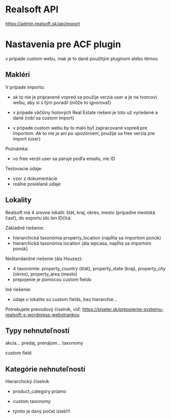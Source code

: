# Realsoft API

https://admin.realsoft.sk/api/export


# Nastavenia pre ACF plugin 

v prípade custom webu, inak je to dané použitým pluginom alebo témou

## Makléri

V prípade importu: 

- ak to nie je pripravené vopred sa použije verzia user a je na tvorcovi webu, aby si s tým poradil (môže to ignorovať)

- v prípade väčšiny hotových Real Estate riešení je toto už vyriešené a dané (robí sa custom import)

- v prípade custom webu by to malo byť zapracované vopred pre importom. Ak to nie je ani po upozornení, použije sa free verzia pre import (user)

Poznámka:
- vo free verzii user sa páruje podľa emailu, nie ID

Testovacie údaje:
- vzor z dokumentácie
- reálne posielané údaje



## Lokality

Realsoft má 4 úrovne lokalít: štát, kraj, okres, mesto (prípadne mestská časť), do exportu idú len IDčka. 

Základné riešenie:

- hierarchická taxonómia property_location  (napĺňa sa importom ponúk)
- hierarchická taxonómia location  (ála wpcasa, napĺňa sa importom ponúk)  

Neštandardné riešenie (ála Houzez):

- 4 taxonómie: property_country (štát), property_state (kraj), property_city (okres), property_area (mesto)
- prepojenie je pomocou custom fields

Iné riešenie:

- údaje o lokalite sú custom fields, bez hierarchie... 

Potrebujete prevodový číselník, viď: https://pixeler.sk/prepojenie-systemu-realsoft-s-wordpress-webstrankou


## Typy nehnuteľností 

akcia... predaj, prenájom...  taxonomy

custom field


## Kategórie nehnuteľností 

Hierarchický číselník

- product_category priamo

- custom taxonomy

- týmto je daný počet izieb!!! 










 

